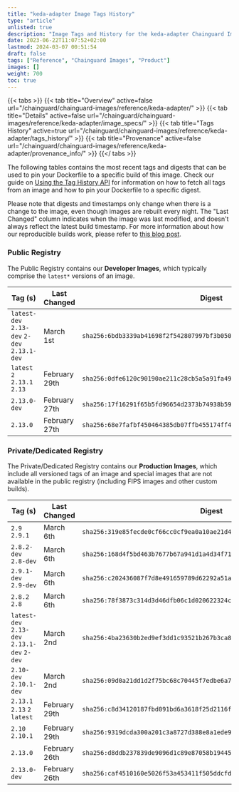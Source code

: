 ```yaml
---
title: "keda-adapter Image Tags History"
type: "article"
unlisted: true
description: "Image Tags and History for the keda-adapter Chainguard Image"
date: 2023-06-22T11:07:52+02:00
lastmod: 2024-03-07 00:51:54
draft: false
tags: ["Reference", "Chainguard Images", "Product"]
images: []
weight: 700
toc: true
---
```


{{< tabs >}}
{{< tab title="Overview" active=false url="/chainguard/chainguard-images/reference/keda-adapter/" >}}
{{< tab title="Details" active=false url="/chainguard/chainguard-images/reference/keda-adapter/image_specs/" >}}
{{< tab title="Tags History" active=true url="/chainguard/chainguard-images/reference/keda-adapter/tags_history/" >}}
{{< tab title="Provenance" active=false url="/chainguard/chainguard-images/reference/keda-adapter/provenance_info/" >}}
{{</ tabs >}}

The following tables contains the most recent tags and digests that can be used to pin your Dockerfile to a specific build of this image. Check our guide on [Using the Tag History API](/chainguard/chainguard-images/using-the-tag-history-api/) for information on how to fetch all tags from an image and how to pin your Dockerfile to a specific digest.

Please note that digests and timestamps only change when there is a change to the image, even though images are rebuilt every night. The "Last Changed" column indicates when the image was last modified, and doesn't always reflect the latest build timestamp. For more information about how our reproducible builds work, please refer to [this blog post](https://www.chainguard.dev/unchained/reproducing-chainguards-reproducible-image-builds).

### Public Registry
The Public Registry contains our **Developer Images**, which typically comprise the `latest*` versions of an image.

| Tag (s)                                       | Last Changed  | Digest                                                                    |
|-----------------------------------------------|---------------|---------------------------------------------------------------------------|
|  `latest-dev` `2.13-dev` `2-dev` `2.13.1-dev` | March 1st     | `sha256:6bdb3339ab41698f2f542807997bf3b0500ee4b0544bea1baf3f6cb03f6ff8c1` |
|  `latest` `2` `2.13.1` `2.13`                 | February 29th | `sha256:0dfe6120c90190ae211c28cb5a5a91fa4963d7698f183f178d44dc52ebf26d24` |
|  `2.13.0-dev`                                 | February 27th | `sha256:17f16291f65b5fd96654d2373b74938b59b4544166059a2934c8ade7e0b275fa` |
|  `2.13.0`                                     | February 27th | `sha256:68e7fafbf450464385db07ffb455174ff4609a3e1c3e4faf5ff7db4ba80ae56c` |


### Private/Dedicated Registry
The Private/Dedicated Registry contains our **Production Images**, which include all versioned tags of an image and special images that are not available in the public registry (including FIPS images and other custom builds).

| Tag (s)                                       | Last Changed  | Digest                                                                    |
|-----------------------------------------------|---------------|---------------------------------------------------------------------------|
|  `2.9` `2.9.1`                                | March 6th     | `sha256:319e85fecde0cf66cc0cf9ea0a10ae21d48318d6a33ff35c7fe9856e52c74962` |
|  `2.8.2-dev` `2.8-dev`                        | March 6th     | `sha256:168d4f5bd463b7677b67a941d1a4d34f71cefa5f2177d5ef90e08ac0d7fd6884` |
|  `2.9.1-dev` `2.9-dev`                        | March 6th     | `sha256:c202436087f7d8e491659789d62292a51aa7ca63c03d8669bd53a33a292f4ab2` |
|  `2.8.2` `2.8`                                | March 6th     | `sha256:78f3873c314d3d46dfb06c1d020622324c8762cdb9076bc7a1a9b03813b6ae0e` |
|  `latest-dev` `2.13-dev` `2.13.1-dev` `2-dev` | March 2nd     | `sha256:4ba23630b2ed9ef3dd1c93521b267b3ca86037c6708083e6143472727a66a5e2` |
|  `2.10-dev` `2.10.1-dev`                      | March 2nd     | `sha256:09d0a21dd1d2f75bc68c70445f7edbe6a7526a5ebe49004c598763e6397a7adb` |
|  `2.13.1` `2.13` `2` `latest`                 | February 29th | `sha256:c8d34120187fbd091bd6a3618f25d2116ffe3f4611fc5d65e9ac6f84a8bbbe27` |
|  `2.10` `2.10.1`                              | February 29th | `sha256:9319dcda300a201c3a8727d388e8a1ede99c10cfa3eea9af7d0b30ae560deb9a` |
|  `2.13.0`                                     | February 26th | `sha256:d8ddb237839de9096d1c89e87058b1944583d70b40ecb68bb036d2d26869ca7e` |
|  `2.13.0-dev`                                 | February 26th | `sha256:caf4510160e5026f53a453411f505ddcfd26fa75df8acfc2822f2134b2d7b14f` |

